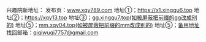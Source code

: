 
兴趣院新地址：
发布页：www.xqy789.com
地址①；https://x1.xingqu6.top
地址②；https://xqy13.top
地址③；[gg.xingqu7.top(如被屏蔽把前缀的gg改成别的)](https://gg.xingqu7.top)
地址⑤；[mm.xqy04.top(如被屏蔽把前缀的mm改成别的)](https://mm.xqy04.top)
地址⑤；[备用地址](https://add133.top/tz.html)
找回邮箱：qiqiwuqi7757@gmail.com

